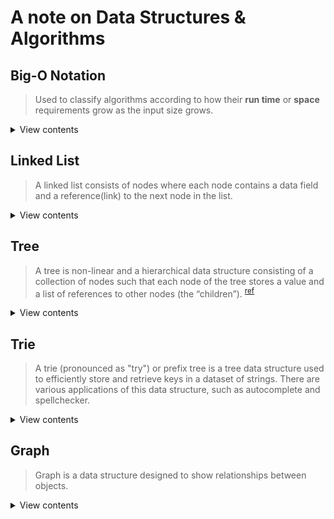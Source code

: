 # A note on Data Structures & Algorithms

## Big-O Notation

> Used to classify algorithms according to how their **run time** or **space** requirements grow as the input size grows.

<details>
<summary>View contents</summary>

#### Time Complexity

> analyze the runtime as the size of the inputs increases.

- Arithmetic operations are constant.
- Variable assignment is constant.
- Accessing elements in an array (by index) or object (by key) is constant.
- In a loop, the complexity is the length of the loop times.

#### Space Complexity

> how much additional memory do we need to allocate.

- Most primitives (booleans, numbers, undefined, null) are constant space.
- Strings require O(n) space (where n is the string length)
- Reference types are generally O(n), where n is the length (for arrays) or the number of keys (for objects)

#### O (Big Oh), Ω (Big Omega) and Θ (Big Theta)

- Big oh (O) - defines the worst case. e.g.: O(n)
- Big Omega (Ω) - defines the best case. e.g.: Ω(1)
- Big Theta (Θ) - when best case and worst case are same. e.g.: Θ(1)

#### Big-O Complexity Chart

![Big O Complexity Chart](assets/big-o/big-o-complexity-chart.jpg)

source: [https://www.bigocheatsheet.com/](https://www.bigocheatsheet.com/)

#### Big-O list

- ✅ **O(1) Constant Time:** no loops
- ✅ **O(logN) Logarithmic:** usually searching algorithms have log(n) if they are sorted (Binary Search) [size 8 -> 3 operations (log2^8), size 16 -> 4 operations (log2^16)]
- ✅ **O(n) Linear Time:** for, while loops
- ✅ **O(n \* logN):** Log Linear - usually Sorting algorithms
- ✅ **O(n^2) Quadratic Time:** every element in a collection needs to be compared to every other element. Two nested loops
- ✅ **O(2^n) Exponential Time:** recursive algorithms that solve a problem of size N
- ✅ **O(n!) Factorial Time:** Run a loop for every element
- ✅ **Two separate inputs:** O(a + b) or O(a \* b)

#### Common Data Structure Operations

![Common Data Structure Operations](assets/big-o/common-ds-ops.jpg)

source: [https://www.bigocheatsheet.com/](https://www.bigocheatsheet.com/)

#### Array Sorting Algorithms

![Array Sorting Algorithms](assets/big-o/array-sorting-algs.jpg)

source: [https://www.bigocheatsheet.com/](https://www.bigocheatsheet.com/)

</details>

## Linked List

> A linked list consists of nodes where each node contains a data field and a reference(link) to the next node in the list.

<details>
<summary>View contents</summary>

![image](https://user-images.githubusercontent.com/11992095/195976783-29e5f88d-20dc-4e6f-822c-109cac983f57.png)
[source](https://www.geeksforgeeks.org/data-structures/linked-list/)

### Linked List Basic operations

```py

from typing import Optional, Tuple
from typing_extensions import Self


class Node:
    def __init__(self, val: int = 0, next: Optional[Self] = None):
        self.val = val
        self.next = next


class LinkedListCrud:
    def __init__(self) -> None:
        # head: 1 -> 2
        self.head = Node(1)
        self.head.next = Node(2)

    # detect loop
    def detectLoop(self) -> Optional[Node]:
        slow = self.head
        fast = self.head

        while fast and fast.next and slow != fast:
            slow = slow.next
            fast = fast.next.next

        if slow and slow == fast:
            print("Loop detected")
            return slow
        else:
            print("Loop doesn't exists")
            return None

    # initiate loop
    def initiateLoop(self, last: Node, middle: Node) -> None:
        last.next = middle

    # Find middle
    def findMiddle(self) -> Node:
        slow = self.head
        fast = self.head

        while fast and fast.next:
            slow = slow.next
            fast = fast.next.next

        return slow

    # Reverse the linked list
    def reverseLL(self):
        prev = None
        curr = self.head

        while curr:
            next = curr.next
            curr.next = prev
            prev = curr
            curr = next

        self.head = prev

    # Delete a node
    def deleteNode(self, index: int):
        dummy = Node(next=self.head)
        prev, curr = dummy, self.head
        count = -1

        while curr and count != index-1:
            prev = curr
            curr = curr.next
            count += 1

        if count+1 != index:
            print("Index {} doesn't exists".format(index))
            return

        prev.next = curr.next
        self.head = dummy.next

    # Insert at a node
    def insertAt(self, index: int, val: int) -> None:
        dummy = Node(next=self.head)
        prev, curr = dummy, self.head
        count = -1

        while curr and count != index-1:
            prev = curr
            curr = curr.next
            count += 1

        if count+1 != index:
            print("Index {} doesn't exists".format(index))
            return

        newNode = Node(val=val)
        newNode.next = curr
        prev.next = newNode
        self.head = dummy.next

        # Insert at the end
    def insertAtEnd(self, val: int) -> None:
        curr = self.head

        while curr and curr.next:
            curr = curr.next
        curr.next = Node(val)

    # Insert at the beginning
    def insertAtBeginning(self, val: int) -> None:
        dummy = Node(val)
        dummy.next = self.head
        self.head = dummy

    # get last node
    def getLastNode(self) -> Node:
        curr = self.head

        while curr and curr.next:
            curr = curr.next

        return curr

    # Print the linked list
    def printLL(self, node=None, msg: str = ""):
        if not self.head:
            print("Linked List is empty.")

        curr = node if node else self.head
        if msg:
            print(msg+":", end=" ")

        while curr:
            print(curr.val, end=" ")
            curr = curr.next
        print()


if __name__ == "__main__":
    ll = LinkedListCrud()

    # crud operations
    ll.printLL(msg="Before Insert")
    ll.insertAtBeginning(5)
    ll.printLL(msg="After inserting 5 at beginning")
    ll.insertAtEnd(100)
    ll.printLL(msg="After inserting 100 at end")
    ll.insertAt(4, 200)
    ll.printLL(msg="After inserting 200 at 4th or last index")
    ll.insertAt(0, 50)
    ll.printLL(msg="After inserting 200 at 0 or 1st index")
    ll.insertAt(2, 46)
    ll.printLL(msg="After inserting 46 at 2nd index")
    ll.deleteNode(0)
    ll.printLL(msg="After deleting beginning node")
    ll.deleteNode(5)
    ll.printLL(msg="After deleting end node")

    # revers a LL
    ll.reverseLL()
    ll.printLL(msg="After reversing the linked list")

    # find middle
    middleNode = ll.findMiddle()
    ll.printLL(node=middleNode, msg="Middle Node")

    # find loop, remove loop, find length of loop
    lastNode = ll.getLastNode()
    ll.initiateLoop(lastNode, middleNode)
    ll.detectLoop()
```

```
Before Insert: 1 2 
After inserting 5 at beginning: 5 1 2 
After inserting 100 at end: 5 1 2 100 
After inserting 200 at 4th or last index: 5 1 2 100 200 
After inserting 200 at 0 or 1st index: 50 5 1 2 100 200 
After inserting 46 at 2nd index: 50 5 46 1 2 100 200 
After deleting beginning node: 5 46 1 2 100 200 
After deleting end node: 5 46 1 2 100 
After reversing the linked list: 100 2 1 46 5 
Middle Node: 1 46 5 
Loop detected
```

</details>

## Tree

> A tree is non-linear and a hierarchical data structure consisting of a collection of nodes such that each node of the tree stores a value and a list of references to other nodes (the “children”). <sup>[ref](https://www.geeksforgeeks.org/introduction-to-tree-data-structure-and-algorithm-tutorials/)</sup>

<details>
<summary>View contents</summary>

### Binary Tree

> A tree is a non-linear data structure. It has no limitation on the number of children. A binary tree has a limitation as any node of the tree has at most two children: a left and a right child.

<details>
<summary>View contents</summary>

![image](https://user-images.githubusercontent.com/11992095/196828888-d53b98ab-ca50-48d6-a97f-d72de9680fd9.png)


#### Some terminology of Complete Binary Tree:
- Root – Node in which no edge is coming from the parent. Example -node A
- Child – Node having some incoming edge is called child. Example – nodes B, H are the child of A and D respectively.
- Sibling – Nodes having the same parent are sibling. Example- J, K are siblings as they have the same parent E.
- Degree of a node – Number of children of a particular parent. Example- Degree of A is 2 and Degree of H is 1. Degree of L is 0.
- Internal/External nodes – Leaf nodes are external nodes and non leaf nodes are internal nodes.
- Level – Count nodes in a path to reach a destination node. Example- Level of node H is 3 as nodes A, D and H themselves form the path.
- Height – Number of edges to reach the destination node, Root is at height 0. Example – Height of node E is 2 as it has two edges from the root.

#### Properties of Complete Binary Tree:
- A complete binary tree is said to be a proper binary tree where all leaves have the same depth.
- In a complete binary tree number of nodes at depth d is 2d. 
- In a  complete binary tree with n nodes height of the tree is log(n+1).
- All the levels except the last level are completely full.

#### Perfect Binary Tree vs Complete Binary Tree:
A binary tree of height ‘h’ having the maximum number of nodes is a perfect binary tree. 
For a given height h, the maximum number of nodes is 2h+1-1.

A complete binary tree of height h is a proper binary tree up to height h-1, and in the last level element are stored in left to right order.

References:
- [Complete Binary Tree](https://www.geeksforgeeks.org/complete-binary-tree/)
- [Binary Tree Data Structure](https://www.geeksforgeeks.org/binary-tree-data-structure/)

</details>

### Breath First Traversals

<details>
<summary>View contents</summary>

<img width="848" alt="image" src="https://user-images.githubusercontent.com/11992095/195859575-520cccdc-621e-4de6-ad4c-4f8185a8f30d.png">
    
<img width="1187" alt="image" src="https://user-images.githubusercontent.com/11992095/195860975-8d448e5a-0635-455d-b219-9028dcf58574.png">

**Implementation (using queue):**

```py
def bfs(self, root: Optional[TreeNode]) -> int:
        if not root:
            return 0

        queue = [root]

        while queue:
            next_level = []

            for node in queue:
                print(node.val)

                if node.left:
                    next_level.append(node.left)

                if node.right:
                    next_level.append(node.right)

            # Move to the next level
            queue = next_level
```


</details>

### Depth First Traversals

<details>
<summary>View contents</summary>

1. Pre-order

![pre-order](assets/graph/pre-order.png)

2. In-order

![pre-order](assets/graph/in-order.png)

3. Post-order

![pre-order](assets/graph/post-order.png)

source: [data structures and algorithms in python](https://classroom.udacity.com/courses/ud513/lessons/7114284829/concepts/77366995150923)

**Implementation (using recursion):**

```py
class Node:
    def __init__(self, val):
        self.val = val
        self.left = None
        self.right = None


# left - root - right
def printInOrder(root):
    if root:
        printInOrder(root.left)
        print(root.val, end=" ")
        printInOrder(root.right)


# root - left - right
def printPreOrder(root):
    if root:
        print(root.val, end=" ")
        printPreOrder(root.left)
        printPreOrder(root.right)


# left - right - root
def printPostOrder(root):
    if root:
        printPostOrder(root.left)
        printPostOrder(root.right)
        print(root.val, end=" ")


if __name__ == "__main__":
    root = Node("D")
    root.left = Node("B")
    root.right = Node("E")
    root.left.left = Node("A")
    root.left.right = Node("C")
    root.right.right = Node("F")

    print("Pre Order:", end=" ")
    printPreOrder(root)
    print()

    print("In Order:", end=" ")
    printInOrder(root)
    print()

    print("Post Order:", end=" ")
    printPostOrder(root)
```

**Implementation (using stack):**

```py
class Node:
    def __init__(self, val):
        self.val = val
        self.left = None
        self.right = None


def printPreOrder(root):
    stack = [root]

    while stack:
        node = stack.pop()
        print(node.val)

        if node.right:
            stack.append(node.right)
        if node.left:
            stack.append(node.left)


if __name__ == '__main__':
    D = Node('D')
    B = Node('B')
    E = Node('E')
    A = Node('A')
    C = Node('C')
    F = Node('F')

    D.left = B
    D.right = E
    B.left = A
    B.right = C
    E.right = F

    printPreOrder(D)
```

</details>

</details>

## Trie

> A trie (pronounced as "try") or prefix tree is a tree data structure used to efficiently store and retrieve keys in a dataset of strings. There are various applications of this data structure, such as autocomplete and spellchecker.

<details>
<summary>View contents</summary>

<img width="520" alt="image" src="https://user-images.githubusercontent.com/11992095/197226342-5440930f-2307-417f-8c76-8f3fa7390353.png">

[source](https://en.wikipedia.org/wiki/Trie#/media/File:Trie_example.svg)

### Implement Trie

```py
class TrieNode:
  def __init__(self):
    self.children = {}
    self.endOfWord = False

class Trie:

    def __init__(self):
      self.root = TrieNode()
        

    def insert(self, word: str) -> None:
      curr = self.root
      
      for ch in word:
        if ch not in curr.children:
          curr.children[ch] = TrieNode()
        curr = curr.children[ch]
        
      curr.endOfWord = True
        

    def search(self, word: str) -> bool:
      curr = self.root
      
      for ch in word:
        if ch not in curr.children:
          return False
        curr = curr.children[ch]
      return curr.endOfWord
        

    def startsWith(self, prefix: str) -> bool:
      curr = self.root
      
      for ch in prefix:
        if ch not in curr.children:
          return False
        curr = curr.children[ch]
        
      return True
      
trie = Trie()
trie.insert("apple")
trie.search("apple") # True
trie.search("app") # False
trie.startsWith("app") # True
```

</details>

## Graph

> Graph is a data structure designed to show relationships between objects.

<details>
<summary>View contents</summary>

The purpose of a graph is to show how different things are connected to one another (also known as network). A graph is similar to a tree.

![graph-node-edge](assets/graph/graph.png)

### BFS (Breath First Search)

<details>
<summary>View contents</summary>

[BFS in geekforgeeks](https://www.geeksforgeeks.org/breadth-first-search-or-bfs-for-a-graph/)

</details>

</details>
